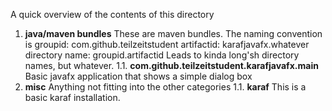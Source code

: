 A quick overview of the contents of this directory

1. **java/maven bundles**
These are maven bundles. The naming convention is
	groupid: com.github.teilzeitstudent
	artifactid: karafjavafx.whatever
	directory name: groupid.artifactid
 Leads to kinda long'sh directory names, but whatever.
 1.1. **com.github.teilzeitstudent.karafjavafx.main**
 Basic javafx application that shows a simple dialog box
1. **misc**
Anything not fitting into the other categories
1.1. **karaf**
 This is a basic karaf installation.